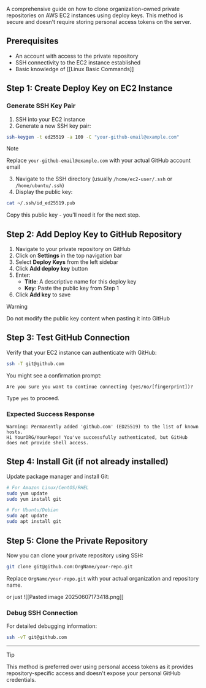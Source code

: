 
A comprehensive guide on how to clone organization-owned private repositories on AWS EC2 instances using deploy keys. This method is secure and doesn't require storing personal access tokens on the server.

## Prerequisites

- An account with access to the private repository
- SSH connectivity to the EC2 instance established
- Basic knowledge of [[Linux Basic Commands]]

## Step 1: Create Deploy Key on EC2 Instance

### Generate SSH Key Pair

1. SSH into your EC2 instance
2. Generate a new SSH key pair:

```bash
ssh-keygen -t ed25519 -a 100 -C "your-github-email@example.com"
```

> [!note]
> Replace `your-github-email@example.com` with your actual GitHub account email

3. Navigate to the SSH directory (usually `/home/ec2-user/.ssh` or `/home/ubuntu/.ssh`)
4. Display the public key:

```bash
cat ~/.ssh/id_ed25519.pub
```

Copy this public key - you'll need it for the next step.

## Step 2: Add Deploy Key to GitHub Repository

1. Navigate to your private repository on GitHub
2. Click on **Settings** in the top navigation bar
3. Select **Deploy Keys** from the left sidebar
4. Click **Add deploy key** button
5. Enter:
   - **Title**: A descriptive name for this deploy key
   - **Key**: Paste the public key from Step 1
6. Click **Add key** to save

> [!warning]
> Do not modify the public key content when pasting it into GitHub

## Step 3: Test GitHub Connection

Verify that your EC2 instance can authenticate with GitHub:

```bash
ssh -T git@github.com
```

You might see a confirmation prompt:
```
Are you sure you want to continue connecting (yes/no/[fingerprint])?
```

Type `yes` to proceed.

### Expected Success Response
```
Warning: Permanently added 'github.com' (ED25519) to the list of known hosts.
Hi YourORG/YourRepo! You've successfully authenticated, but GitHub does not provide shell access.
```

## Step 4: Install Git (if not already installed)

Update package manager and install Git:

```bash
# For Amazon Linux/CentOS/RHEL
sudo yum update
sudo yum install git

# For Ubuntu/Debian
sudo apt update
sudo apt install git
```

## Step 5: Clone the Private Repository

Now you can clone your private repository using SSH:

```bash
git clone git@github.com:OrgName/your-repo.git
```

Replace `OrgName/your-repo.git` with your actual organization and repository name.

or just 
![[Pasted image 20250607173418.png]]
### Debug SSH Connection

For detailed debugging information:

```bash
ssh -vT git@github.com
```

---

> [!tip]
> This method is preferred over using personal access tokens as it provides repository-specific access and doesn't expose your personal GitHub credentials. 
